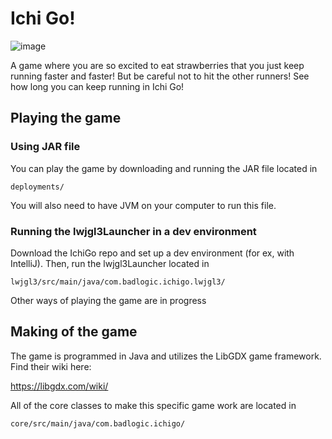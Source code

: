 # Ichi Go!

![image](https://github.com/user-attachments/assets/fa79db4f-709d-4ace-9bb0-3e136bac7c09)

A game where you are so excited to eat strawberries that you just keep running faster and faster! But be careful not to hit the other runners! See how long you can keep running in Ichi Go!

## Playing the game

### Using JAR file

You can play the game by downloading and running the JAR file located in 
```
deployments/
```

You will also need to have JVM on your computer to run this file. 

### Running the lwjgl3Launcher in a dev environment

Download the IchiGo repo and set up a dev environment (for ex, with IntelliJ). Then, run the lwjgl3Launcher located in

```
lwjgl3/src/main/java/com.badlogic.ichigo.lwjgl3/
```

Other ways of playing the game are in progress


## Making of the game

The game is programmed in Java and utilizes the LibGDX game framework. Find their wiki here:

https://libgdx.com/wiki/

All of the core classes to make this specific game work are located in

```
core/src/main/java/com.badlogic.ichigo/
```


